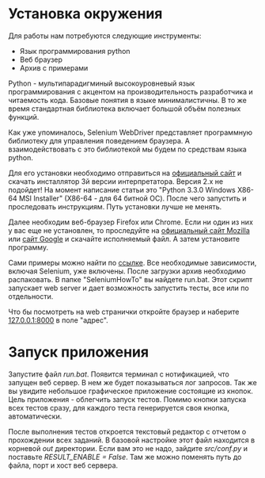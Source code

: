 Установка окружения
===================

Для работы нам потребуются следующие инструменты:
 * Язык программирования python
 * Веб браузер
 * Архив с примерами

Python - мультипарадигминый высокоуровневый язык программирования
с акцентом на производительность разработчика и читаемость кода. Базовые понятия в языке минималистичны.
В то же время стандартная библиотека включает большой объём полезных функций.

Как уже упоминалось, Selenium WebDriver представляет программную библиотеку для управления поведением браузера. 
А взаимодействовать с это библиотекой мы будем по средствам языка python.

Для его установки необходимо отправиться на [официальный сайт](http://www.python.org/download/)
и скачать инсталлятор 3й версии интерпретатора. Версия 2.х не подойдет!
На момент написание статьи это "Python 3.3.0 Windows X86-64 MSI Installer" (X86-64 - для 64 битной ОС).
После чего запустить и проследовать инструкциям. Путь установки лучше не менять.

Далее необходим веб-браузер Firefox или Chrome. Если ни один из них у вас еще не установлен,
то проследуйте на [официальный сайт Mozilla](http://www.mozilla.org/ru/firefox/new/) 
или [сайт Google](https://www.google.com/chrome/) и скачайте исполняемый файл.
А затем установите программу.

Сами примеры можно найти по [ссылке](https://bitbucket.org/B7W/seleniumhowto/get/default.zip).
Все необходимые зависимости, включая Selenium, уже включены.
После загрузки архив необходимо распаковать. В папке "SeleniumHowTo" вы найдете run.bat.
Этот скрипт запускает web server и дает возможность запустить тесты, все или по отдельности.

Что бы посмотреть на web странички откройте браузер и наберите [127.0.0.1:8000](http://127.0.0.1:8000/) в поле "адрес".


Запуск приложения
=================

Запустите файл *run.bat*. Появится терминал с нотификацией, что запущен веб сервер.
В нем же будет показываться лог запросов. Так же вы увидите небольшое графическое приложение состоящие из кнопок.
Цель приложения - облегчить запуск тестов. Помимо кнопки запуска всех тестов сразу,
для каждого теста генерируется своя кнопка, автоматически.

После выполнения тестов откроется текстовый редактор с отчетом о прохождении всех заданий.
В базовой настройке этот файл находится в корневой *out* директории.
Если вам это не надо, зайдите *src/conf.py* и поставьте *RESULT_ENABLE = False*.
Там же можно поменять путь до файла, порт и хост веб сервера.